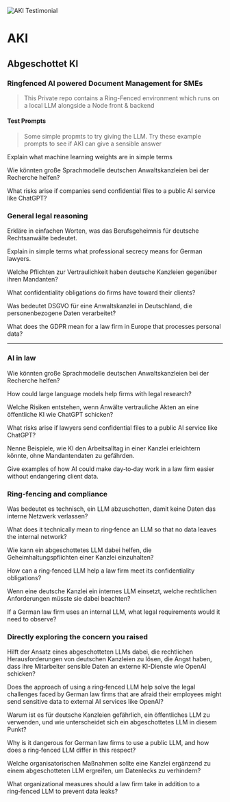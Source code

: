 ![AKI Testimonial](https://live.staticflickr.com/65535/54679640252_e024743596_o.jpg)

# AKI
## Abgeschottet KI
### Ringfenced AI powered Document Management for SMEs

> This Private repo contains a Ring-Fenced environment which runs on a local LLM alongside a Node front & backend

#### Test Prompts

> Some simple propmts to try giving the LLM. Try these example prompts to see if AKI can give a sensible answer

Explain what machine learning weights are in simple terms

Wie könnten große Sprachmodelle deutschen Anwaltskanzleien bei der Recherche helfen?

What risks arise if companies send confidential files to a public AI service like ChatGPT?

### General legal reasoning

Erkläre in einfachen Worten, was das Berufsgeheimnis für deutsche Rechtsanwälte bedeutet.  

Explain in simple terms what professional secrecy means for German lawyers.



Welche Pflichten zur Vertraulichkeit haben deutsche Kanzleien gegenüber ihren Mandanten?  

What confidentiality obligations do firms have toward their clients?



Was bedeutet DSGVO für eine Anwaltskanzlei in Deutschland, die personenbezogene Daten verarbeitet?  

What does the GDPR mean for a law firm in Europe that processes personal data?

---

### AI in law

Wie könnten große Sprachmodelle deutschen Anwaltskanzleien bei der Recherche helfen?  

How could large language models help firms with legal research?



Welche Risiken entstehen, wenn Anwälte vertrauliche Akten an eine öffentliche KI wie ChatGPT schicken?  

What risks arise if lawyers send confidential files to a public AI service like ChatGPT?



Nenne Beispiele, wie KI den Arbeitsalltag in einer Kanzlei erleichtern könnte, ohne Mandantendaten zu gefährden.  

Give examples of how AI could make day‑to‑day work in a law firm easier without endangering client data.

### Ring‑fencing and compliance

Was bedeutet es technisch, ein LLM abzuschotten, damit keine Daten das interne Netzwerk verlassen?  

What does it technically mean to ring‑fence an LLM so that no data leaves the internal network?



Wie kann ein abgeschottetes LLM dabei helfen, die Geheimhaltungspflichten einer Kanzlei einzuhalten?  

How can a ring‑fenced LLM help a law firm meet its confidentiality obligations?



Wenn eine deutsche Kanzlei ein internes LLM einsetzt, welche rechtlichen Anforderungen müsste sie dabei beachten?  

If a German law firm uses an internal LLM, what legal requirements would it need to observe?

### Directly exploring the concern you raised

Hilft der Ansatz eines abgeschotteten LLMs dabei, die rechtlichen Herausforderungen von deutschen Kanzleien zu lösen, die Angst haben, dass ihre Mitarbeiter sensible Daten an externe KI-Dienste wie OpenAI schicken?  

Does the approach of using a ring‑fenced LLM help solve the legal challenges faced by German law firms that are afraid their employees might send sensitive data to external AI services like OpenAI?



Warum ist es für deutsche Kanzleien gefährlich, ein öffentliches LLM zu verwenden, und wie unterscheidet sich ein abgeschottetes LLM in diesem Punkt?  

Why is it dangerous for German law firms to use a public LLM, and how does a ring‑fenced LLM differ in this respect?



Welche organisatorischen Maßnahmen sollte eine Kanzlei ergänzend zu einem abgeschotteten LLM ergreifen, um Datenlecks zu verhindern?  

What organizational measures should a law firm take in addition to a ring‑fenced LLM to prevent data leaks?
